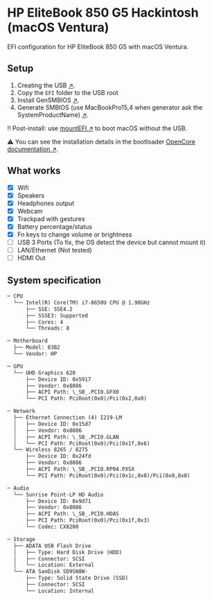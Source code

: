 # HP EliteBook 850 G5 Hackintosh (macOS Ventura)

EFI configuration for HP EliteBook 850 G5 with macOS Ventura.

## Setup

1. Creating the USB [↗️](https://dortania.github.io/OpenCore-Install-Guide/installer-guide/).
2. Copy the ```EFI``` folder to the USB root
3. Install GenSMBIOS [↗️](https://github.com/corpnewt/GenSMBIOS).
4. Generate SMBIOS (use MacBookPro15,4 when generator ask the SystemProductName) [↗️](https://dortania.github.io/OpenCore-Install-Guide/config.plist/coffee-lake.html#platforminfo).

‼️ Post-install: use [mountEFI ↗️](https://github.com/corpnewt/MountEFI) to boot macOS without the USB.

⚠️ You can see the installation details in the bootloader [OpenCore documentation ↗️](https://dortania.github.io/OpenCore-Install-Guide/).

## What works

- [x] Wifi
- [x] Speakers
- [x] Headphones output
- [x] Webcam
- [x] Trackpad with gestures
- [x] Battery percentage/status
- [x] Fn keys to change volume or brightness
- [ ] USB 3 Ports (To fix, the OS detect the device but cannot mount it)
- [ ] LAN/Ethernet (Not tested)
- [ ] HDMI Out

## System specification

```txt
─ CPU
  └── Intel(R) Core(TM) i7-8650U CPU @ 1.90GHz
      ├── SSE: SSE4.2
      ├── SSSE3: Supported
      ├── Cores: 4
      └── Threads: 8

─ Motherboard
  ├── Model: 83B2
  └── Vendor: HP

─ GPU
  └── UHD Graphics 620
      ├── Device ID: 0x5917
      ├── Vendor: 0x8086
      ├── ACPI Path: \_SB_.PCI0.GFX0
      └── PCI Path: PciRoot(0x0)/Pci(0x2,0x0)

─ Network
  ├── Ethernet Connection (4) I219-LM
  │   ├── Device ID: 0x15d7
  │   ├── Vendor: 0x8086
  │   ├── ACPI Path: \_SB_.PCI0.GLAN
  │   └── PCI Path: PciRoot(0x0)/Pci(0x1f,0x6)
  └── Wireless 8265 / 8275
      ├── Device ID: 0x24fd
      ├── Vendor: 0x8086
      ├── ACPI Path: \_SB_.PCI0.RP04.PXSX
      └── PCI Path: PciRoot(0x0)/Pci(0x1c,0x0)/Pci(0x0,0x0)

─ Audio
  └── Sunrise Point-LP HD Audio
      ├── Device ID: 0x9d71
      ├── Vendor: 0x8086
      ├── ACPI Path: \_SB_.PCI0.HDAS
      ├── PCI Path: PciRoot(0x0)/Pci(0x1f,0x3)
      └── Codec: CX8200

─ Storage
  ├── ADATA USB Flash Drive
  │   ├── Type: Hard Disk Drive (HDD)
  │   ├── Connector: SCSI
  │   └── Location: External
  └── ATA SanDisk SD9SN8W-
      ├── Type: Solid State Drive (SSD)
      ├── Connector: SCSI
      └── Location: Internal
```
